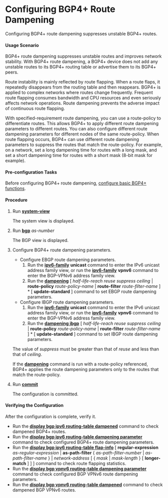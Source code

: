 Configuring BGP4+ Route Dampening
=================================

Configuring BGP4+ route dampening suppresses unstable BGP4+ routes.

#### Usage Scenario

BGP4+ route dampening suppresses unstable routes and improves network stability. With BGP4+ route dampening, a BGP4+ device does not add any unstable routes to its BGP4+ routing table or advertise them to its BGP4+ peers.

Route instability is mainly reflected by route flapping. When a route flaps, it repeatedly disappears from the routing table and then reappears. BGP4+ is applied to complex networks where routes change frequently. Frequent route flapping consumes bandwidth and CPU resources and even seriously affects network operations. Route dampening prevents the adverse impact of continuous route flapping.

With specified-requirement route dampening, you can use a route-policy to differentiate routes. This allows BGP4+ to apply different route dampening parameters to different routes. You can also configure different route dampening parameters for different nodes of the same route-policy. When route flapping occurs, BGP4+ can use different route dampening parameters to suppress the routes that match the route-policy. For example, on a network, set a long dampening time for routes with a long mask, and set a short dampening time for routes with a short mask (8-bit mask for example).


#### Pre-configuration Tasks

Before configuring BGP4+ route dampening, [configure basic BGP4+ functions](dc_vrp_bgp6_cfg_0003.html).


#### Procedure

1. Run [**system-view**](cmdqueryname=system-view)
   
   
   
   The system view is displayed.
2. Run [**bgp**](cmdqueryname=bgp) *as-number*
   
   
   
   The BGP view is displayed.
3. Configure BGP4+ route dampening parameters.
   
   
   * Configure EBGP route dampening parameters.
     1. Run the [**ipv6-family**](cmdqueryname=ipv6-family+unicast) **unicast** command to enter the IPv6 unicast address family view, or run the [**ipv6-family**](cmdqueryname=ipv6-family+vpnv6) **vpnv6** command to enter the BGP-VPNv6 address family view.
     2. Run the [**dampening**](cmdqueryname=dampening+route-policy+update-standard) [ *half-life-reach* *reuse* *suppress* *ceiling* | **route-policy** *route-policy-name* | **route-filter** *route-filter-name* ] \* [ **update-standard** ] command to set EBGP route dampening parameters.
   * Configure IBGP route dampening parameters.
     1. Run the [**ipv6-family**](cmdqueryname=ipv6-family+unicast) **unicast** command to enter the IPv6 unicast address family view, or run the [**ipv6-family**](cmdqueryname=ipv6-family+vpnv6) **vpnv6** command to enter the BGP-VPNv6 address family view.
     2. Run the [**dampening ibgp**](cmdqueryname=dampening+ibgp+route-policy+update-standard) [ *half-life-reach* *reuse* *suppress* *ceiling* | **route-policy** *route-policy-name* | **route-filter** *route-filter-name* ] \* [ **update-standard** ] command to set IBGP route dampening parameters.
   
   The value of *suppress* must be greater than that of *reuse* and less than that of *ceiling*.
   
   If the [**dampening**](cmdqueryname=dampening) command is run with a route-policy referenced, BGP4+ applies the route dampening parameters only to the routes that match the route-policy.
4. Run [**commit**](cmdqueryname=commit)
   
   
   
   The configuration is committed.

#### Verifying the Configuration

After the configuration is complete, verify it.

* Run the [**display bgp ipv6 routing-table dampened**](cmdqueryname=display+bgp+ipv6+routing-table+dampened) command to check dampened BGP4+ routes.
* Run the [**display bgp ipv6 routing-table dampening parameter**](cmdqueryname=display+bgp+ipv6+routing-table+dampening+parameter) command to check configured BGP4+ route dampening parameters.
* Run the [**display bgp ipv6 routing-table flap-info**](cmdqueryname=display+bgp+ipv6+routing-table+flap-info+regular-expression) [ **regular-expression** *as-regular-expression* | **as-path-filter** { *as-path-filter-number* | *as-path-filter-name* } | *network-address* [ { *mask* | *mask-length* } [ **longer-match** ] ] ] command to check route flapping statistics.
* Run the [**display bgp vpnv6 routing-table dampening parameter**](cmdqueryname=display+bgp+vpnv6+routing-table+dampening+parameter) command to check configured BGP VPNv6 route dampening parameters.
* Run the [**display bgp vpnv6 routing-table dampened**](cmdqueryname=display+bgp+vpnv6+routing-table+dampened) command to check dampened BGP VPNv6 routes.